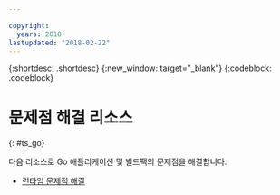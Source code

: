 ```yaml
---

copyright:
  years: 2018
lastupdated: "2018-02-22"
---
```


{:shortdesc: .shortdesc}
{:new_window: target="_blank"}
{:codeblock: .codeblock}

# 문제점 해결 리소스
{: #ts_go}

다음 리소스로 Go 애플리케이션 및 빌드팩의 문제점을 해결합니다.

* [런타임 문제점 해결](../common/ts_runtimes.html#runtimes)
